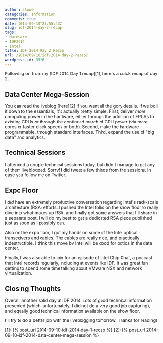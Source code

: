 ```yaml
---
author: slowe
categories: Information
comments: true
date: 2014-09-10T23:55:43Z
slug: idf-2014-day-2-recap
tags:
- Hardware
- IDF2014
- Intel
title: IDF 2014 Day 2 Recap
url: /2014/09/10/idf-2014-day-2-recap/
wordpress_id: 3526
---
```


Following on from my [IDF 2014 Day 1 recap][1], here's a quick recap of day 2.

## Data Center Mega-Session

You can read the liveblog [here][2] if you want all the gory details. If we boil it down to the essentials, it's actually pretty simple. First, deliver _more_ computing power in the hardware, either through the addition of FPGAs to existing CPUs or through the continued march of CPU power (via more cores or faster clock speeds or both). Second, make the hardware programmable, through standard interfaces. Third, expand the use of "big data" and analytics.

## Technical Sessions

I attended a couple technical sessions today, but didn't manage to get any of them liveblogged. Sorry! I did tweet a few things from the sessions, in case you follow me on Twitter.

## Expo Floor

I _did_ have an extremely productive conversation regarding Intel's rack-scale architecture (RSA) efforts. I pushed the Intel folks on the show floor to really dive into what makes up RSA, and finally got some answers that I'll share in a separate post. I will do my best to get a dedicated RSA piece published just as soon as I possibly can.

Also on the expo floor, I got my hands on some of the Intel optical transceivers and cables. The cables are really nice, and practically indestructible. I think this move by Intel will be good for optics in the data center.

Finally, I was also able to join for an episode of Intel Chip Chat, a podcast that Intel records regularly, including at events like IDF. It was great fun getting to spend some time talking about VMware NSX and network virtualization.

## Closing Thoughts

Overall, another solid day at IDF 2014. Lots of good technical information presented (which, unfortunately, I did not do a very good job capturing), and equally good technical information available on the show floor.

I'll try to do a better job with the liveblogging tomorrow. Thanks for reading!

[1]: {% post_url 2014-09-10-idf-2014-day-1-recap %}
[2]: {% post_url 2014-09-10-idf-2014-data-center-mega-session %}
